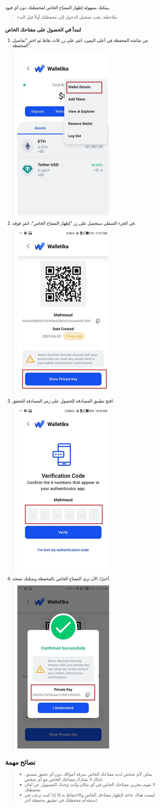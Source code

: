 يمكنك بسهولة إظهار المفتاح الخاص لمحفظتك دون أي قيود.

> ملاحظة: يجب تسجيل الدخول إلى محفظتك أولاً قبل البدء.

### لنبدأ في الحصول على مفتاحك الخاص
1. من شاشة المحفظة في أعلى اليمين، انقر على زر ثلاث نقاط ثم اختر "تفاصيل المحفظة".
>![](https://raw.githubusercontent.com/Walletika/walletika-web-fetch/main/docs/how-to-show-private-key/images/1.jpg)

2. في الجزء السفلي ستحصل على زر "إظهار المفتاح الخاص"، انقر فوقه.
>![](https://raw.githubusercontent.com/Walletika/walletika-web-fetch/main/docs/how-to-show-private-key/images/2.jpg)

3. افتح تطبيق المصادقة للحصول على رمز المصادقة للتحقق.
>![](https://raw.githubusercontent.com/Walletika/walletika-web-fetch/main/docs/how-to-show-private-key/images/3.jpg)

4. أخيرًا، الآن ترى المفتاح الخاص بالمحفظة ويمكنك نسخه.
>![](https://raw.githubusercontent.com/Walletika/walletika-web-fetch/main/docs/how-to-show-private-key/images/4.jpg)

## نصائح مهمة
> - يمكن لأي شخص لديه مفتاحك الخاص سرقة أموالك دون أي تحقق مسبق، لذلك لا تشارك مفتاحك الخاص مع أي شخص.
> - لا نقوم بتخزين مفتاحك الخاص في أي مكان وأنت وحدك المسؤول عن أمان محفظتك.
> - ليست هناك حاجة لإظهار مفتاحك الخاص والاحتفاظ به إلا إذا كنت ترغب في استخدام محفظتك في تطبيق محفظة آخر.
